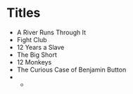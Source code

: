 # Titles

- A River Runs Through It
- Fight Club
- 12 Years a Slave
- The Big Short
- 12 Monkeys
- The Curious Case of Benjamin Button
- -
